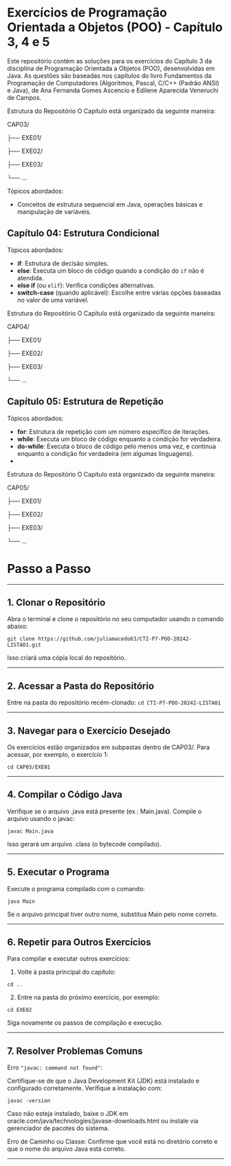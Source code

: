 # Exercícios de Programação Orientada a Objetos (POO) - Capítulo 3, 4 e 5

Este repositório contém as soluções para os exercícios do Capítulo 3 da disciplina de Programação Orientada a Objetos (POO), desenvolvidas em Java. As questões são baseadas nos capítulos do livro Fundamentos da Programação de Computadores (Algoritmos, Pascal, C/C++ (Padrão ANSI) e Java), de Ana Fernanda Gomes Ascencio e Edilene Aparecida Veneruchi de Campos.

Estrutura do Repositório O Capítulo está organizado da seguinte maneira:

CAP03/

├── EXE01/

├── EXE02/

├── EXE03/


└── ...

Tópicos abordados: 
- Conceitos de estrutura sequencial em Java, operações básicas e manipulação de variáveis.

## Capítulo 04: Estrutura Condicional
Tópicos abordados:
- **if**: Estrutura de decisão simples.
- **else**: Executa um bloco de código quando a condição do `if` não é atendida.
- **else if** (ou `elif`): Verifica condições alternativas.
- **switch-case** (quando aplicável): Escolhe entre várias opções baseadas no valor de uma variável.
  
Estrutura do Repositório O Capítulo está organizado da seguinte maneira:

CAP04/

├── EXE01/

├── EXE02/

├── EXE03/


└── ...
## Capítulo 05: Estrutura de Repetição
Tópicos abordados:
- **for**: Estrutura de repetição com um número específico de iterações.
- **while**: Executa um bloco de código enquanto a condição for verdadeira.
- **do-while**: Executa o bloco de código pelo menos uma vez, e continua enquanto a condição for verdadeira (em algumas linguagens).
- 
Estrutura do Repositório O Capítulo está organizado da seguinte maneira:

CAP05/

├── EXE01/

├── EXE02/

├── EXE03/


└── ...
# Passo a Passo

---

## 1. Clonar o Repositório

Abra o terminal e clone o repositório no seu computador usando o comando abaixo:

```git clone https://github.com/juliamacedo63/CTI-P7-POO-20242-LISTA01.git```

Isso criará uma cópia local do repositório.


---

## 2. Acessar a Pasta do Repositório

Entre na pasta do repositório recém-clonado:
```cd CTI-P7-POO-20242-LISTA01```


---

## 3. Navegar para o Exercício Desejado

Os exercícios estão organizados em subpastas dentro de CAP03/. Para acessar, por exemplo, o exercício 1:

```cd CAP03/EXE01```


---

## 4. Compilar o Código Java

Verifique se o arquivo .java está presente (ex.: Main.java). Compile o arquivo usando o javac:

```javac Main.java```

Isso gerará um arquivo .class (o bytecode compilado).


---

## 5. Executar o Programa

Execute o programa compilado com o comando:

```java Main```

Se o arquivo principal tiver outro nome, substitua Main pelo nome correto.


---

## 6. Repetir para Outros Exercícios

Para compilar e executar outros exercícios:

1. Volte à pasta principal do capítulo:

``cd ..``


2. Entre na pasta do próximo exercício, por exemplo:

``cd EXE02``



Siga novamente os passos de compilação e execução.


---
## 7. Resolver Problemas Comuns

Erro ```"javac: command not found"```: 

Certifique-se de que o Java Development Kit (JDK) está instalado e configurado corretamente. Verifique a instalação com:

```javac -version```

Caso não esteja instalado, baixe o JDK em oracle.com/java/technologies/javase-downloads.html ou instale via gerenciador de pacotes do sistema.

Erro de Caminho ou Classe: Confirme que você está no diretório correto e que o nome do arquivo Java está correto.



---
